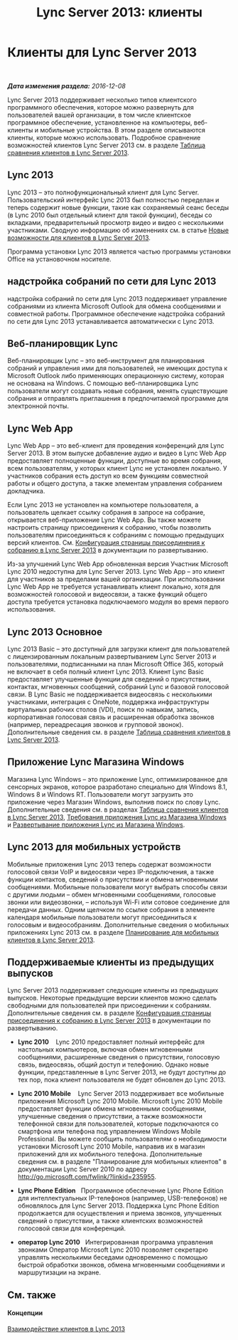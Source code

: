 ﻿---
title: 'Lync Server 2013: клиенты'
TOCTitle: Клиенты для Lync Server
ms:assetid: e143ce9b-3624-4066-942d-6c86ad99be91
ms:mtpsurl: https://technet.microsoft.com/ru-ru/library/Gg398996(v=OCS.15)
ms:contentKeyID: 49311439
ms.date: 12/10/2016
mtps_version: v=OCS.15
ms.translationtype: HT
---

# Клиенты для Lync Server 2013

 

_**Дата изменения раздела:** 2016-12-08_

Lync Server 2013 поддерживает несколько типов клиентского программного обеспечения, которое можно развернуть для пользователей вашей организации, в том числе клиентское программное обеспечение, установленное на компьютеры, веб-клиенты и мобильные устройства. В этом разделе описываются клиенты, которые можно использовать. Подробное сравнение возможностей клиентов Lync Server 2013 см. в разделе [Таблица сравнения клиентов в Lync Server 2013](lync-server-2013-desktop-client-comparison-tables.md).

## Lync 2013

Lync 2013 – это полнофункциональный клиент для Lync Server. Пользовательский интерфейс Lync 2013 был полностью переделан и теперь содержит новые функции, такие как сохраняемый сеанс беседы (в Lync 2010 был отдельный клиент для такой функции), беседы со вкладками, предварительный просмотр видео и видео с несколькими участниками. Сводную информацию об изменениях см. в статье [Новые возможности для клиентов в Lync Server 2013](lync-server-2013-what-s-new-for-clients.md).

Программа установки Lync 2013 является частью программы установки Office на установочном носителе.

## надстройка собраний по сети для Lync 2013

надстройка собраний по сети для Lync 2013 поддерживает управление собраниями из клиента Microsoft Outlook для обмена сообщениями и совместной работы. Программное обеспечение надстройка собраний по сети для Lync 2013 устанавливается автоматически с Lync 2013.

## Веб-планировщик Lync

Веб-планировщик Lync – это веб-инструмент для планирования собраний и управления ими для пользователей, не имеющих доступа к Microsoft Outlook либо применяющих операционную систему, которая не основана на Windows. С помощью веб-планировщика Lync пользователи могут создавать новые собрания, менять существующие собрания и отправлять приглашения в предпочитаемой программе для электронной почты.

## Lync Web App

Lync Web App – это веб-клиент для проведения конференций для Lync Server 2013. В этом выпуске добавление аудио и видео в Lync Web App предоставляет полноценные функции, доступные во время собрания, всем пользователям, у которых клиент Lync не установлен локально. У участников собрания есть доступ ко всем функциям совместной работы и общего доступа, а также элементам управления собранием докладчика.

Если Lync 2013 не установлен на компьютере пользователя, а пользователь щелкает ссылку собрания в запросе на собрание, открывается веб-приложение Lync Web App. Вы также можете настроить страницу присоединения к собранию, чтобы позволить пользователям присоединяться к собраниям с помощью предыдущих версий клиентов. См. [Конфигурация страницы присоединения к собранию в Lync Server 2013](lync-server-2013-configuring-the-meeting-join-page.md) в документации по развертыванию.

Из-за улучшений Lync Web App обновленная версия Участник Microsoft Lync 2010 недоступна для Lync Server 2013. Lync Web App – это клиент для участников за пределами вашей организации. При использовании Lync Web App не требуется устанавливать клиент локально, хотя для возможностей голосовой и видеосвязи, а также функций общего доступа требуется установка подключаемого модуля во время первого использования.

## Lync 2013 Основное

Lync 2013 Basic – это доступный для загрузки клиент для пользователей с лицензированным локальным развертыванием Lync Server 2013 и пользователями, подписанными на план Microsoft Office 365, который не включает в себя полный клиент Lync 2013. Клиент Lync Basic предоставляет улучшенные функции для сведений о присутствии, контактах, мгновенных сообщений, собраний Lync и базовой голосовой связи. В Lync Basic не поддерживается видеосвязь с несколькими участниками, интеграция с OneNote, поддержка инфраструктуры виртуальных рабочих столов (VDI), поиск по навыкам, запись, корпоративная голосовая связь и расширенная обработка звонков (например, переадресация звонков и групповой звонок). Дополнительные сведения см. в разделе [Таблица сравнения клиентов в Lync Server 2013](lync-server-2013-desktop-client-comparison-tables.md).

## Приложение Lync Магазина Windows

Магазина Lync Windows – это приложение Lync, оптимизированное для сенсорных экранов, которое разработано специально для Windows 8.1, Windows 8 и Windows RT. Пользователи могут загрузить это приложение через Магазин Windows, выполнив поиск по слову Lync. Дополнительные сведения см. в разделах [Таблица сравнения клиентов в Lync Server 2013](lync-server-2013-desktop-client-comparison-tables.md), [Требования приложения Lync из Магазина Windows](lync-server-2013-lync-windows-store-app-requirements.md) и [Развертывание приложения Lync из Магазина Windows](lync-server-2013-deploying-lync-windows-store-app.md).

## Lync 2013 для мобильных устройств

Мобильные приложения Lync 2013 теперь содержат возможности голосовой связи VoIP и видеосвязи через IP-подключения, а также функции контактов, сведений о присутствии и обмена мгновенными сообщениями. Мобильные пользователи могут выбрать способы связи с другими людьми – обмен мгновенными сообщениями, голосовые звонки или видеозвонки, – используя Wi-Fi или сотовое соединение для передачи данных. Одним щелчком по ссылке собрания в элементе календаря мобильные пользователи могут присоединиться к голосовым и видеособраниям. Дополнительные сведения о мобильных приложениях Lync 2013 см. в разделе [Планирование для мобильных клиентов в Lync Server 2013](lync-server-2013-planning-for-mobile-clients.md).

## Поддерживаемые клиенты из предыдущих выпусков

Lync Server 2013 поддерживает следующие клиенты из предыдущих выпусков. Некоторые предыдущие версии клиентов можно сделать свободными для пользователей при присоединении к собраниям. Дополнительные сведения см. в разделе [Конфигурация страницы присоединения к собранию в Lync Server 2013](lync-server-2013-configuring-the-meeting-join-page.md) в документации по развертыванию.

  - **Lync 2010**    Lync 2010 предоставляет полный интерфейс для настольных компьютеров, включая обмен мгновенными сообщениями, расширенные сведения о присутствии, голосовую связь, видеосвязь, общий доступ и телефонию. Однако новые функции, представленные в Lync Server 2013, не будут доступны до тех пор, пока клиент пользователя не будет обновлен до Lync 2013.

  - **Lync 2010 Mobile**    Lync Server 2013 поддерживает все мобильные приложения Microsoft Lync 2010 Mobile. Microsoft Lync 2010 Mobile предоставляет функции обмена мгновенными сообщениями, улучшенные сведения о присутствии, а также возможности телефонной связи для пользователей, которые подключаются со смартфона или телефона под управлением Windows Mobile Professional. Вы можете сообщить пользователям о необходимости установки Microsoft Lync 2010 Mobile, направив их в магазин приложений для их мобильного телефона. Дополнительные сведения см. в разделе "Планирование для мобильных клиентов" в документации Lync Server 2010 по адресу <http://go.microsoft.com/fwlink/?linkid=235955>.

  - **Lync Phone Edition**   Программное обеспечение Lync Phone Edition для интеллектуальных IP-телефонов (например, USB-телефонов) не обновлялось для Lync Server 2013. Поддержка Lync Phone Edition продолжается для осуществления и приема звонков, улучшенных сведений о присутствии, а также клиентских возможностей голосовой связи для конференций.

  - **оператор Lync 2010**   Интегрированная программа управления звонками Оператор Microsoft Lync 2010 позволяет секретарю управлять несколькими беседами одновременно с помощью быстрой обработки звонков, обмена мгновенными сообщениями и маршрутизации на экране.

## См. также

#### Концепции

[Взаимодействие клиентов в Lync 2013](lync-server-2013-client-interoperability-in-lync-2013.md)

